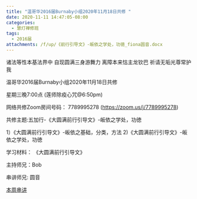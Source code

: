 ```yaml
---
title: "温哥华2016届Burnaby小组2020年11月18日共修 "
date: 2020-11-11 14:47:05-08:00
categories:
  - 慧灯禅修班
tags:
  - 2016届
attachments: /f/up/《前行引导文》-皈依之学处，功徳_fiona圆音.docx
---
```

诸法等性本基法界中 自现圆满三身游舞力 离障本来怙主龙钦巴 祈请无垢光尊常护我

温哥华2016届Burnaby小组2020年11月18日共修 

星期三晚7:00点 (莲师除疫心咒@6:50pm)

网络共修Zoom房间号码： 7789995278 (<https://zoom.us/j/7789995278>)

共修主题:五加行-《大圆满前行引导文》-皈依之学处，功徳
 

1）《大圆满前行引导文》-皈依之基础，分类，方法
2)《大圆满前行引导文》-皈依之学处，功徳


学习材料：
《大圆满前行引导文》



主持师兄：Bob

串讲师兄: 圆音

[本周串讲](https://hdvblob.blob.core.windows.net/hdv/f/up/《前行引导文》-皈依之学处，功徳_fiona圆音.docx)


